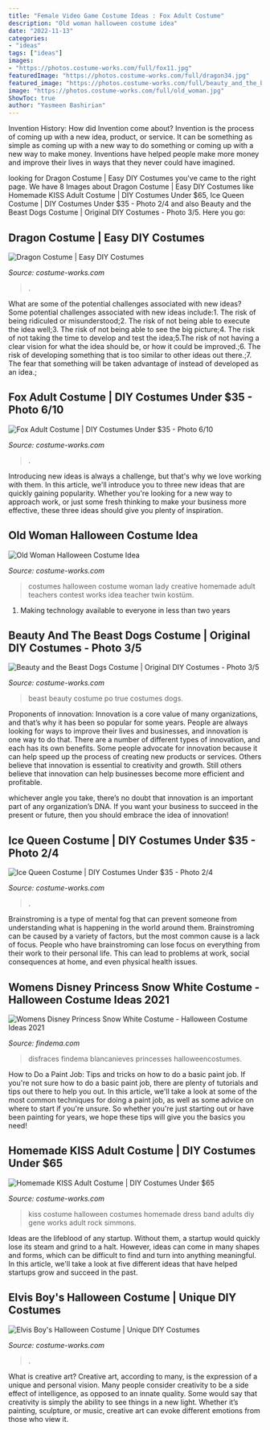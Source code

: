 ```yaml
---
title: "Female Video Game Costume Ideas : Fox Adult Costume"
description: "Old woman halloween costume idea"
date: "2022-11-13"
categories:
- "ideas"
tags: ["ideas"]
images:
- "https://photos.costume-works.com/full/fox11.jpg"
featuredImage: "https://photos.costume-works.com/full/dragon34.jpg"
featured_image: "https://photos.costume-works.com/full/beauty_and_the_beast_dogs8.jpg"
image: "https://photos.costume-works.com/full/old_woman.jpg"
ShowToc: true
author: "Yasmeen Bashirian"
---
```



Invention History: How did Invention come about?
Invention is the process of coming up with a new idea, product, or service. It can be something as simple as coming up with a new way to do something or coming up with a new way to make money. Inventions have helped people make more money and improve their lives in ways that they never could have imagined.

	

		
looking for Dragon Costume | Easy DIY Costumes you've came to the right page. We have 8 Images about Dragon Costume | Easy DIY Costumes like Homemade KISS Adult Costume | DIY Costumes Under $65, Ice Queen Costume | DIY Costumes Under $35 - Photo 2/4 and also Beauty and the Beast Dogs Costume | Original DIY Costumes - Photo 3/5. Here you go:
		
    
## Dragon Costume | Easy DIY Costumes

<img loading=lazy src="https://photos.costume-works.com/full/dragon34.jpg" onerror="this.onerror=null;this.src='https://tse2.mm.bing.net/th?id=OIP.ylhZIeaPV3GDDfmOHNLG1wHaMu&amp;pid=15.1';" alt="Dragon Costume | Easy DIY Costumes">

_Source: costume-works.com_

>. 

	

What are some of the potential challenges associated with new ideas?
Some potential challenges associated with new ideas include:1. The risk of being ridiculed or misunderstood;2. The risk of not being able to execute the idea well;3. The risk of not being able to see the big picture;4. The risk of not taking the time to develop and test the idea;5.The risk of not having a clear vision for what the idea should be, or how it could be improved.;6. The risk of developing something that is too similar to other ideas out there.;7. The fear that something will be taken advantage of instead of developed as an idea.;
    
## Fox Adult Costume | DIY Costumes Under $35 - Photo 6/10

<img loading=lazy src="https://photos.costume-works.com/full/fox11.jpg" onerror="this.onerror=null;this.src='https://tse4.mm.bing.net/th?id=OIP.JfDwalL4ACciLKiNXOVrxwHaM0&amp;pid=15.1';" alt="Fox Adult Costume | DIY Costumes Under $35 - Photo 6/10">

_Source: costume-works.com_

>. 

	

Introducing new ideas is always a challenge, but that's why we love working with them. In this article, we'll introduce you to three new ideas that are quickly gaining popularity. Whether you're looking for a new way to approach work, or just some fresh thinking to make your business more effective, these three ideas should give you plenty of inspiration.

    
## Old Woman Halloween Costume Idea

<img loading=lazy src="https://photos.costume-works.com/full/old_woman.jpg" onerror="this.onerror=null;this.src='https://tse4.mm.bing.net/th?id=OIP.NTPxZ2RFMnS9VgQVeeuUUQHaLF&amp;pid=15.1';" alt="Old Woman Halloween Costume Idea">

_Source: costume-works.com_

>costumes halloween costume woman lady creative homemade adult teachers contest works idea teacher twin kostüm. 

	

1. Making technology available to everyone in less than two years 

    
## Beauty And The Beast Dogs Costume | Original DIY Costumes - Photo 3/5

<img loading=lazy src="https://photos.costume-works.com/full/beauty_and_the_beast_dogs8.jpg" onerror="this.onerror=null;this.src='https://tse1.mm.bing.net/th?id=OIP.fme3D4ryeeixpUn3po_jbAHaJ3&amp;pid=15.1';" alt="Beauty and the Beast Dogs Costume | Original DIY Costumes - Photo 3/5">

_Source: costume-works.com_

>beast beauty costume po true costumes dogs. 

	

Proponents of innovation:
Innovation is a core value of many organizations, and that’s why it has been so popular for some years. People are always looking for ways to improve their lives and businesses, and innovation is one way to do that. There are a number of different types of innovation, and each has its own benefits.
Some people advocate for innovation because it can help speed up the process of creating new products or services. Others believe that innovation is essential to creativity and growth. Still others believe that innovation can help businesses become more efficient and profitable.

 whichever angle you take, there’s no doubt that innovation is an important part of any organization’s DNA. If you want your business to succeed in the present or future, then you should embrace the idea of innovation!

    
## Ice Queen Costume | DIY Costumes Under $35 - Photo 2/4

<img loading=lazy src="https://photos.costume-works.com/full/ice_queen36.jpg" onerror="this.onerror=null;this.src='https://tse4.mm.bing.net/th?id=OIP.QbhfKdmKDJK9IuiDdMPU4wHaPP&amp;pid=15.1';" alt="Ice Queen Costume | DIY Costumes Under $35 - Photo 2/4">

_Source: costume-works.com_

>. 

	

Brainstroming is a type of mental fog that can prevent someone from understanding what is happening in the world around them. Brainstroming can be caused by a variety of factors, but the most common cause is a lack of focus. People who have brainstroming can lose focus on everything from their work to their personal life. This can lead to problems at work, social consequences at home, and even physical health issues.

    
## Womens Disney Princess Snow White Costume - Halloween Costume Ideas 2021

<img loading=lazy src="https://findema.com/wp-content/uploads/2014/10/halloween_20144827.jpg" onerror="this.onerror=null;this.src='https://tse2.mm.bing.net/th?id=OIP.vBeh-CE6w1NnLeKURro5uwHaKl&amp;pid=15.1';" alt="Womens Disney Princess Snow White Costume - Halloween Costume Ideas 2021">

_Source: findema.com_

>disfraces findema blancanieves princesses halloweencostumes. 

	

How to Do a Paint Job: Tips and tricks on how to do a basic paint job.
If you're not sure how to do a basic paint job, there are plenty of tutorials and tips out there to help you out. In this article, we'll take a look at some of the most common techniques for doing a paint job, as well as some advice on where to start if you're unsure. So whether you're just starting out or have been painting for years, we hope these tips will give you the basics you need!

    
## Homemade KISS Adult Costume | DIY Costumes Under $65

<img loading=lazy src="https://photos.costume-works.com/full/kiss.jpg" onerror="this.onerror=null;this.src='https://tse2.mm.bing.net/th?id=OIP.7XSlrZSXKrTediCiT7irqgHaNc&amp;pid=15.1';" alt="Homemade KISS Adult Costume | DIY Costumes Under $65">

_Source: costume-works.com_

>kiss costume halloween costumes homemade dress band adults diy gene works adult rock simmons. 

	

Ideas are the lifeblood of any startup. Without them, a startup would quickly lose its steam and grind to a halt. However, ideas can come in many shapes and forms, which can be difficult to find and turn into anything meaningful. In this article, we'll take a look at five different ideas that have helped startups grow and succeed in the past.

    
## Elvis Boy&#039;s Halloween Costume | Unique DIY Costumes

<img loading=lazy src="https://photos.costume-works.com/full/elvis43.jpg" onerror="this.onerror=null;this.src='https://tse4.mm.bing.net/th?id=OIP.dvc3Bwur4Q7oCN_uXhtT4QHaLU&amp;pid=15.1';" alt="Elvis Boy&#039;s Halloween Costume | Unique DIY Costumes">

_Source: costume-works.com_

>. 

	

What is creative art?
Creative art, according to many, is the expression of a unique and personal vision. Many people consider creativity to be a side effect of intelligence, as opposed to an innate quality. Some would say that creativity is simply the ability to see things in a new light. Whether it’s painting, sculpture, or music, creative art can evoke different emotions from those who view it.

